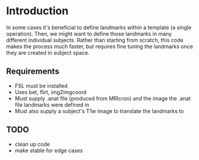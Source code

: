 # Introduction

In some cases it's beneficial to define landmarks within a template (a single operation). Then, we might want to define those landmarks in many different individual subjects. Rather than starting from scratch, this code makes the process much faster, but requires fine tuning the landmarks once they are created in subject space.

## Requirements

- FSL must be installed
- Uses bet, flirt, img2imgcoord
- Must supply .anat file (produced from MRIcron) and the image the .anat file landmarks were defined in
- Must also supply a subject's T1w image to translate the landmarks to

## TODO

- clean up code
- make stable for edge cases